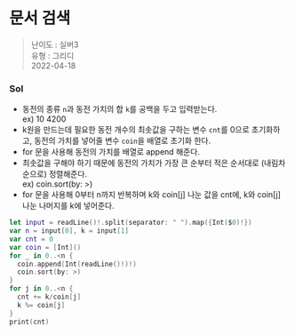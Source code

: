 # 문서 검색
> 난이도 : 실버3   
> 유형 : 그리디  
> 2022-04-18

### Sol
- 동전의 종류 `n`과 동전 가치의 합 `k`를 공백을 두고 입력받는다.  
  ex) 10 4200
- k원을 만드는데 필요한 동전 개수의 최솟값을 구하는 변수 `cnt`를 0으로 초기화하고, 동전의 가치를 넣어줄 변수 `coin`을 배열로 초기화 한다.
- for 문을 사용해 동전의 가치를 배열로 append 해준다.
- 최솟값을 구해야 하기 때문에 동전의 가치가 가장 큰 순부터 적은 순서대로 (내림차순으로) 정렬해준다.  
  ex) coin.sort(by: >)
- for 문을 사용해 0부터 n까지 반복하며 k와 coin[j] 나눈 값을 cnt에, k와 coin[j] 나눈 나머지를 k에 넣어준다.
      
```Swift
let input = readLine()!.split(separator: " ").map({Int($0)!})
var n = input[0], k = input[1]
var cnt = 0
var coin = [Int]()
for _ in 0..<n {
  coin.append(Int(readLine()!)!)
  coin.sort(by: >)
}
for j in 0..<n {
  cnt += k/coin[j]
  k %= coin[j]
}
print(cnt)
```
